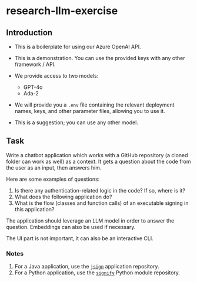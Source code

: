 # research-llm-exercise
## Introduction
- This is a boilerplate for using our Azure OpenAI API.

- This is a demonstration. You can use the provided keys with any other framework / API.

- We provide access to two models:  
  - GPT-4o
  - Ada-2

- We will provide you a `.env` file containing the relevant deployment names, keys, and other parameter files, allowing you to use it.

- This is a suggestion; you can use any other model.

## Task
Write a chatbot application which works with a GitHub repository (a cloned folder can work as well) as a context. It gets a question about the code from the user as an input, then answers him.

Here are some examples of questions:
1. Is there any authentication-related logic in the code? If so, where is it?
2. What does the following application do?
3. What is the flow (classes and function calls) of an executable signing in this application?

The application should leverage an LLM model in order to answer the question. Embeddings can also be used if necessary.

The UI part is not important, it can also be an interactive CLI.

### Notes
1. For a Java application, use the [`jsign`](https://github.com/ebourg/jsign) application repository. 
2. For a Python application, use the [`signify`](https://github.com/ralphje/signify) Python module repository.